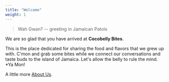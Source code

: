 ```yaml
---
title: "Welcome"
weight: 1
---
```


> Wah Gwan?  -- greeting in Jamaican Patois

We are so glad that you have arrived at **Cocobelly Bites**. 

This is the place dedicated for sharing the food and flavors that we grew up with. C'mon and grab some bites while we connect our conversations and taste buds to the island of Jamaica. Let's allow the belly to rule the mind. *Ya Mon!

A little more [About Us](about-us).